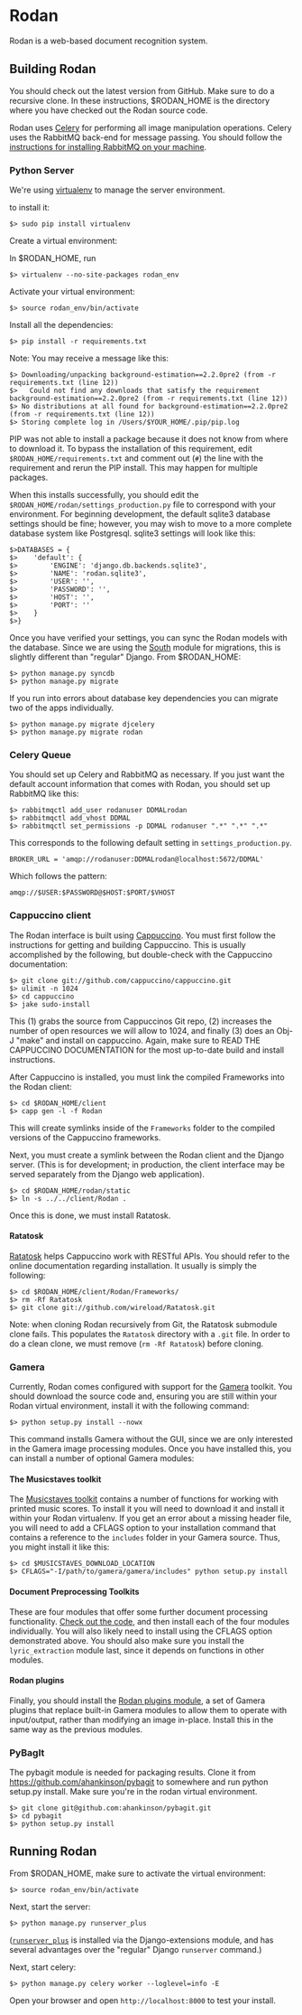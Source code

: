 Rodan
=====

Rodan is a web-based document recognition system.


Building Rodan
--------------

You should check out the latest version from GitHub.  Make sure to do a recursive clone. In these instructions, $RODAN_HOME is the directory where you have checked out the Rodan source code.

Rodan uses [Celery](http://www.celeryproject.org) for performing all image manipulation operations. Celery uses the RabbitMQ back-end for message passing. You should follow the [instructions for installing RabbitMQ on your machine](http://www.rabbitmq.com/download.html).

### Python Server

We're using [virtualenv](http://www.virtualenv.org/en/latest/) to manage the server environment.

to install it:

    $> sudo pip install virtualenv

Create a virtual environment:

In $RODAN_HOME, run

    $> virtualenv --no-site-packages rodan_env

Activate your virtual environment:

    $> source rodan_env/bin/activate

Install all the dependencies:

    $> pip install -r requirements.txt

Note: You may receive a message like this:

    $> Downloading/unpacking background-estimation==2.2.0pre2 (from -r requirements.txt (line 12))
    $>   Could not find any downloads that satisfy the requirement background-estimation==2.2.0pre2 (from -r requirements.txt (line 12))
    $> No distributions at all found for background-estimation==2.2.0pre2 (from -r requirements.txt (line 12))
    $> Storing complete log in /Users/$YOUR_HOME/.pip/pip.log

PIP was not able to install a package because it does not know from where to download it.  To bypass the installation of this requirement, edit `$RODAN_HOME/requirements.txt` and comment out (`#`) the line with the requirement and rerun the PIP install.  This may happen for multiple packages.

When this installs successfully, you should edit the `$RODAN_HOME/rodan/settings_production.py` file to correspond with your environment. For beginning development, the default sqlite3 database settings should be fine; however, you may wish to move to a more complete database system like Postgresql.  sqlite3 settings will look like this:

    $>DATABASES = {
    $>    'default': {
    $>        'ENGINE': 'django.db.backends.sqlite3',
    $>        'NAME': 'rodan.sqlite3',
    $>        'USER': '',
    $>        'PASSWORD': '',
    $>        'HOST': '',
    $>        'PORT': ''
    $>    }
    $>}

Once you have verified your settings, you can sync the Rodan models with the database. Since we are using the [South](http://south.aeracode.org) module for migrations, this is slightly different than "regular" Django.  From $RODAN_HOME:

    $> python manage.py syncdb
    $> python manage.py migrate

If you run into errors about database key dependencies you can migrate two of the apps individually.

    $> python manage.py migrate djcelery
    $> python manage.py migrate rodan

### Celery Queue

You should set up Celery and RabbitMQ as necessary. If you just want the default account information that comes with Rodan, you should set up RabbitMQ like this:

    $> rabbitmqctl add_user rodanuser DDMALrodan
    $> rabbitmqctl add_vhost DDMAL
    $> rabbitmqctl set_permissions -p DDMAL rodanuser ".*" ".*" ".*"

This corresponds to the following default setting in `settings_production.py`.

    BROKER_URL = 'amqp://rodanuser:DDMALrodan@localhost:5672/DDMAL'

Which follows the pattern:

    amqp://$USER:$PASSWORD@$HOST:$PORT/$VHOST

### Cappuccino client

The Rodan interface is built using [Cappuccino](http://www.cappuccino-project.org).  You must first follow the instructions for getting and building Cappuccino.  This is usually accomplished by the following, but double-check with the Cappuccino documentation:

    $> git clone git://github.com/cappuccino/cappuccino.git
    $> ulimit -n 1024
    $> cd cappuccino
    $> jake sudo-install

This (1) grabs the source from Cappuccinos Git repo, (2) increases the number of open resources we will allow to 1024, and finally (3) does an Obj-J "make" and install on cappuccino.  Again, make sure to READ THE CAPPUCCINO DOCUMENTATION for the most up-to-date build and install instructions.

After Cappuccino is installed, you must link the compiled Frameworks into the Rodan client:

    $> cd $RODAN_HOME/client
    $> capp gen -l -f Rodan

This will create symlinks inside of the `Frameworks` folder to the compiled versions of the Cappuccino frameworks.

Next, you must create a symlink between the Rodan client and the Django server. (This is for development; in production, the client interface may be served separately from the Django web application).

    $> cd $RODAN_HOME/rodan/static
    $> ln -s ../../client/Rodan .

Once this is done, we must install Ratatosk.

#### Ratatosk

[Ratatosk](https://github.com/wireload/Ratatosk) helps Cappuccino work with RESTful APIs.  You should refer to the online documentation regarding installation.  It usually is simply the following:

    $> cd $RODAN_HOME/client/Rodan/Frameworks/
    $> rm -Rf Ratatosk
    $> git clone git://github.com/wireload/Ratatosk.git

Note: when cloning Rodan recursively from Git, the Ratatosk submodule clone fails.  This populates the `Ratatosk` directory with a `.git` file.  In order to do a clean clone, we must remove (`rm -Rf Ratatosk`) before cloning.

### Gamera

Currently, Rodan comes configured with support for the [Gamera](http://gamera.informatik.hsnr.de) toolkit. You should download the source code and, ensuring you are still within your Rodan virtual environment, install it with the following command:

    $> python setup.py install --nowx

This command installs Gamera without the GUI, since we are only interested in the Gamera image processing modules. Once you have installed this, you can install a number of optional Gamera modules:

#### The Musicstaves toolkit

The [Musicstaves toolkit](http://gamera.informatik.hsnr.de/addons/musicstaves/) contains a number of functions for working with printed music scores. To install it you will need to download it and install it within your Rodan virtualenv. If you get an error about a missing header file, you will need to add a CFLAGS option to your installation command that contains a reference to the `includes` folder in your Gamera source. Thus, you might install it like this:

    $> cd $MUSICSTAVES_DOWNLOAD_LOCATION
    $> CFLAGS="-I/path/to/gamera/gamera/includes" python setup.py install

#### Document Preprocessing Toolkits

These are four modules that offer some further document processing functionality. [Check out the code](http://github.com/DDMAL/document-preprocessing-toolkit), and then install each of the four modules individually. You will also likely need to install using the CFLAGS option demonstrated above. You should also make sure you install the `lyric_extraction` module last, since it depends on functions in other modules.

#### Rodan plugins

Finally, you should install the [Rodan plugins module](http://github.com/DDMAL/rodan_plugins), a set of Gamera plugins that replace built-in Gamera modules to allow them to operate with input/output, rather than modifying an image in-place. Install this in the same way as the previous modules.

### PyBagIt

The pybagit module is needed for packaging results. Clone it from https://github.com/ahankinson/pybagit to somewhere and run python setup.py install. Make sure you're in the rodan virtual environment.

    $> git clone git@github.com:ahankinson/pybagit.git
    $> cd pybagit
    $> python setup.py install


Running Rodan
--------------

From $RODAN_HOME, make sure to activate the virtual environment:

    $> source rodan_env/bin/activate

Next, start the server:

    $> python manage.py runserver_plus

([`runserver_plus`](http://pythonhosted.org/django-extensions/runserver_plus.html) is installed via the Django-extensions module, and has several advantages over the "regular" Django `runserver` command.)

Next, start celery:

    $> python manage.py celery worker --loglevel=info -E

Open your browser and open `http://localhost:8000` to test your install.
